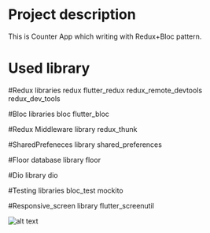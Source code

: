 # Project description
This is Counter App which writing with Redux+Bloc pattern.

# Used library

  #Redux libraries
    redux
    flutter_redux
    redux_remote_devtools
    redux_dev_tools

  #Bloc libraries
    bloc
    flutter_bloc

  #Redux Middleware library
    redux_thunk

  #SharedPrefeneces library
    shared_preferences

  #Floor database library
    floor

  #Dio library
    dio

  #Testing libraries
    bloc_test
    mockito

  #Responsive_screen library
    flutter_screenutil


![alt text](https://github.com/[rashidov94]/[Counter-App]/blob/[repo_image]/redux+bloc.png?raw=true)
